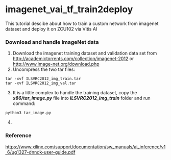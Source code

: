 # imagenet_vai_tf_train2deploy<br />
This tutorial descibe about how to train a custom network from imagenet dataset and deploy it on ZCU102 via Vitis AI<br />

### Download and handle ImageNet data<br />
1. Download the imagenet training dataset and validation data set from http://academictorrents.com/collection/imagenet-2012 or http://www.image-net.org/download.php
2. Uncompress the two tar files:
```
tar -xvf ILSVRC2012_img_train.tar
tar -xvf ILSVRC2012_img_val.tar
```
3. It is a little complex to handle the training dataset, copy the ***x86/tar_image.py*** file into ***ILSVRC2012_img_train*** folder and run command:
```
python3 tar_image.py
```
4. 




















### Reference
https://www.xilinx.com/support/documentation/sw_manuals/ai_inference/v1_6/ug1327-dnndk-user-guide.pdf
